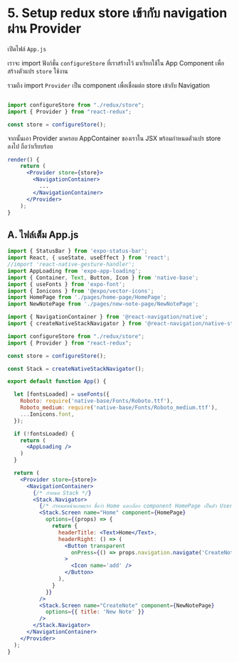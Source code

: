 
# 5. Setup redux store เข้ากับ navigation ผ่าน Provider

เปิดไฟล์ `App.js`

เราจะ import ฟังก์ชั่น `configureStore` ที่เราสร้างไว้ มาเรียกใช้ใน App Component เพื่อสร้างตัวแปร `store` ใช้งาน

รวมถึง import `Provider` เป็น component เพื่อเชื่อมต่อ store เข้ากับ Navigation

```js

import configureStore from "./redux/store";
import { Provider } from "react-redux";

const store = configureStore();
```

จากนั้นเอา Provider มาครอบ AppContainer ของเราใน JSX พร้อมกำหนดตัวแปร store ลงไป ถือว่าเรียบร้อย

```jsx
render() {  
    return (
      <Provider store={store}>
        <NavigationContainer>
          ...
        </NavigationContainer>
      </Provider>
    );
}
```

## A. ไฟล์เต็ม App.js

```jsx
import { StatusBar } from 'expo-status-bar';
import React, { useState, useEffect } from 'react';
//import 'react-native-gesture-handler';
import AppLoading from 'expo-app-loading';
import { Container, Text, Button, Icon } from 'native-base';
import { useFonts } from 'expo-font';
import { Ionicons } from '@expo/vector-icons';
import HomePage from './pages/home-page/HomePage';
import NewNotePage from './pages/new-note-page/NewNotePage';

import { NavigationContainer } from '@react-navigation/native';
import { createNativeStackNavigator } from '@react-navigation/native-stack';

import configureStore from "./redux/store";
import { Provider } from "react-redux";

const store = configureStore();

const Stack = createNativeStackNavigator();

export default function App() {

  let [fontsLoaded] = useFonts({
    Roboto: require('native-base/Fonts/Roboto.ttf'),
    Roboto_medium: require('native-base/Fonts/Roboto_medium.ttf'),
    ...Ionicons.font,
  });

  if (!fontsLoaded) {
    return (
      <AppLoading />
    )
  }

  return (
    <Provider store={store}>
      <NavigationContainer>
        {/* กำหนด Stack */}
        <Stack.Navigator>
          {/* กำหนดหน้าแอพแรก ชื่อว่า Home และเลือก component HomePage เป็นตัว User Interface */}
          <Stack.Screen name="Home" component={HomePage}
            options={(props) => {
              return {
                headerTitle: <Text>Home</Text>,
                headerRight: () => (
                  <Button transparent
                    onPress={() => props.navigation.navigate('CreateNote')}
                  >
                    <Icon name='add' />
                  </Button>
                ),
              }
            }}
          />
          <Stack.Screen name="CreateNote" component={NewNotePage}
            options={{ title: 'New Note' }}
          />
        </Stack.Navigator>
      </NavigationContainer>
    </Provider>
  );
}

```